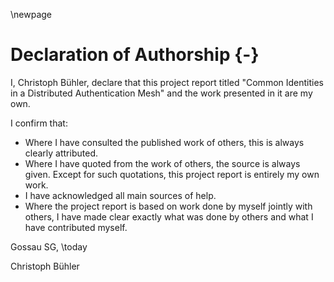 \newpage

# Declaration of Authorship {-}

I, Christoph Bühler, declare that this project report titled "Common Identities in a Distributed
Authentication Mesh" and the work presented in it are my own.

I confirm that:

- Where I have consulted the published work of others, this is always clearly attributed.
- Where I have quoted from the work of others, the source is always given. Except for such quotations, this project report is entirely my own work.
- I have acknowledged all main sources of help.
- Where the project report is based on work done by myself jointly with others, I have made clear exactly what was done by others and what I have contributed myself.

Gossau SG, \today

Christoph Bühler
